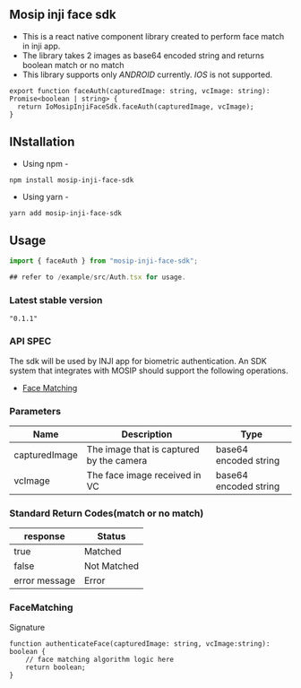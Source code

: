 ## Mosip inji face sdk
- This is a react native component library created to perform face match in inji app.  
- The library takes 2 images as base64 encoded string and returns boolean match or no match 
- This library supports only *ANDROID* currently. *IOS* is not supported.
```
export function faceAuth(capturedImage: string, vcImage: string): Promise<boolean | string> {
  return IoMosipInjiFaceSdk.faceAuth(capturedImage, vcImage);
}
```

## INstallation
- Using npm -
```
npm install mosip-inji-face-sdk
```
- Using yarn -
```
yarn add mosip-inji-face-sdk
```

## Usage

```js
import { faceAuth } from "mosip-inji-face-sdk";

## refer to /example/src/Auth.tsx for usage.
```


### Latest stable version
```
"0.1.1"
```

### API SPEC
The sdk will be used by INJI app for biometric authentication. An SDK system that integrates with MOSIP should support the following operations. 
* [Face Matching](#FaceMatching)

### Parameters
Name | Description | Type
-----|-------------|--------------
capturedImage | The image that is captured by the camera | base64 encoded string
vcImage | The face image received in VC | base64 encoded string

### Standard Return Codes(match or no match)
response | Status
-----|---------
true | Matched
false | Not Matched
error message | Error

### FaceMatching
Signature 
```
function authenticateFace(capturedImage: string, vcImage:string): boolean {
    // face matching algorithm logic here
    return boolean;
}
```
